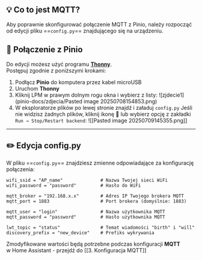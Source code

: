 ## 💡 Co to jest MQTT?
Aby poprawnie skonfigurować połączenie MQTT z Pinio, należy rozpocząć od edycji pliku ==`config.py`== znajdującego się na urządzeniu.
## 🔌 Połączenie z Pinio

Do edycji możesz użyć programu [**Thonny**](https://thonny.org/).  
Postępuj zgodnie z poniższymi krokami:
1. Podłącz **Pinio** do komputera przez kabel microUSB
2. Uruchom **Thonny**
3. Kliknij LPM w prawym dolnym rogu okna i wybierz z listy:
	![zjdecie1](pinio-docs/zdjecia/Pasted image 20250708154853.png)
5. W eksploratorze plików po lewej stronie znajdź  i załaduj `config.py`
	Jeśli nie widzisz żadnych plików, kliknij ikonę 🛑 lub wybierz opcję z zakładki `Run → Stop/Restart backend`:
	![[Pasted image 20250709145355.png]]

---
## ✏️ Edycja config.py

W pliku ==`config.py`== znajdziesz zmienne odpowiadające za konfigurację połączenia:
```
wifi_ssid = "AP_name"              # Nazwa Twojej sieci WiFi
wifi_password = "password"         # Hasło do WiFi

mqtt_broker = "192.168.x.x"        # Adres IP Twojego brokera MQTT
mqtt_port = 1883                   # Port brokera (domyślnie: 1883)

mqtt_user = "login"                # Nazwa użytkownika MQTT
mqtt_password = "password"         # Hasło użytkownika MQTT

lwt_topic = "status"               # Temat wiadomości "birth" i "will"
discovery_prefix = "new_device"    # Prefiks wykrywania
```
Zmodyfikowane wartości będą potrzebne podczas konfiguracji **MQTT** w Home Assistant - przejdź do [[3. Konfiguracja MQTT]]
